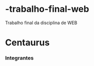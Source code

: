 # -trabalho-final-web
Trabalho final da disciplina de WEB
# Centaurus

### Integrantes
[comment]: <> (Andrey Paulino Costa https://github.com/Muxinnn ; Hugo Barros Correia https://github.com/hugaodopastel; João Pedro Almeida Caldeira https://github.com/o-magnata69 ; Luick Eduardo Neres Costa https://github.com/Lenc510 ; Mizael Miranda Barbosa https://github.com/Malaquiasz )